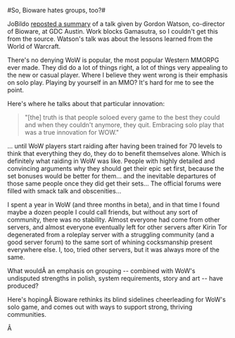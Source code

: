 #So, Bioware hates groups, too?#

JoBildo [reposted a summary](http://bildos.blogspot.com/2007/09/biowares-walton-on-making-mmos-in-post.html) of a talk given by Gordon Watson, co-director of Bioware, at GDC Austin. Work blocks Gamasutra, so I couldn't get this from the source. Watson's talk was about the lessons learned from the World of Warcraft.

There's no denying WoW is popular, the most popular Western MMORPG ever made. They did do a lot of things right, a lot of things very appealing to the new or casual player. Where I believe they went wrong is their emphasis on solo play. Playing by yourself in an MMO? It's hard for me to see the point.

Here's where he talks about that particular innovation:

> "[the] truth is that people soloed every game to the best they could and when they couldn't anymore, they quit. Embracing solo play that was a true innovation for WOW."


... until WoW players start raiding after having been trained for 70 levels to think that everything they do, they do to benefit themselves alone. Which is definitely what raiding in WoW was like. People with highly detailed and convincing arguments why they should get their epic set first, because the set bonuses would be better for them... and the inevitable departures of those same people once they did get their sets... The official forums were filled with smack talk and obscenities...

I spent a year in WoW (and three months in beta), and in that time I found maybe a dozen people I could call friends, but without any sort of community, there was no stability. Almost everyone had come from other servers, and almost everyone eventually left for other servers after Kirin Tor degenerated from a roleplay server with a struggling community (and a good server forum) to the same sort of whining cocksmanship present everywhere else. I, too, tried other servers, but it was always more of the same.

What wouldÂ an emphasis on grouping -- combined with WoW's undisputed strengths in polish, system requirements, story and art -- have produced?

Here's hopingÂ Bioware rethinks its blind sidelines cheerleading for WoW's solo game, and comes out with ways to support strong, thriving communities.

Â 
